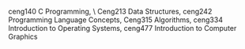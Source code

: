 ceng140	C Programming, \\
Ceng213	Data Structures, 
ceng242	Programming Language Concepts, 
Ceng315 Algorithms, 
ceng334	Introduction to Operating Systems, 
ceng477	Introduction to Computer Graphics
